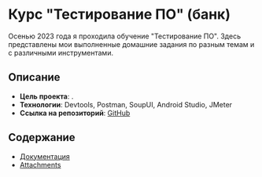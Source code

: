 # Курс "Тестирование ПО" (банк)

Осенью 2023 года я проходила обучение "Тестирование ПО". Здесь представлены мои выполненные домашние задания по разным темам и с различными инструментами. 

## Описание

- **Цель проекта**: .
- **Технологии**: Devtools, Postman, SoupUI, Android Studio, JMeter
- **Ссылка на репозиторий**: [GitHub](ссылка_на_репозиторий)

## Содержание

- [Документация](Testing-PO-Bank/Documents/)
- [Attachments](Testing-PO-Bank/Screenshots/)
